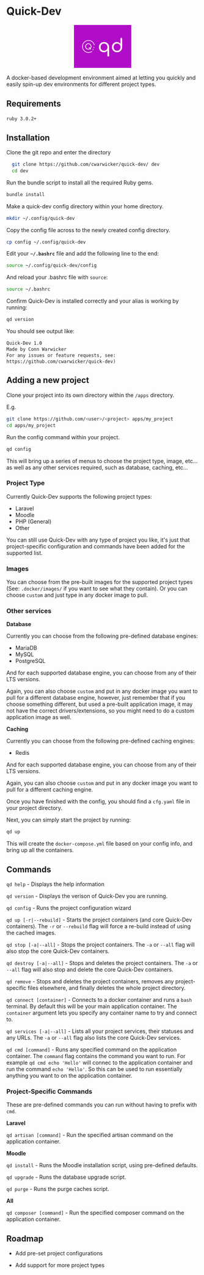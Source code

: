 
# Quick-Dev

<div align="center">
    <img src="logo.png" style="width:150px;">
</div>

A docker-based development environment aimed at letting you quickly and easily spin-up dev environments for different project types.


## Requirements
`ruby 3.0.2+`

## Installation


Clone the git repo and enter the directory

```bash
  git clone https://github.com/cwarwicker/quick-dev/ dev
  cd dev
```

Run the bundle script to install all the required Ruby gems.

```bash
bundle install
```

Make a quick-dev config directory within your home directory.

```bash
mkdir ~/.config/quick-dev
```

Copy the config file across to the newly created config directory.

```bash
cp config ~/.config/quick-dev
```

Edit your **`~/.bashrc`** file and add the following line to the end:

```bash
source ~/.config/quick-dev/config
```

And reload your .bashrc file with `source`:

```bash
source ~/.bashrc
```

Confirm Quick-Dev is installed correctly and your alias is working by running:

```bash
qd version
```

You should see output like:

    Quick-Dev 1.0
    Made by Conn Warwicker
    For any issues or feature requests, see: https://github.com/cwarwicker/quick-dev)

## Adding a new project

Clone your project into its own directory within the `/apps` directory.

E.g.
```bash
git clone https://github.com/<user>/<project> apps/my_project
cd apps/my_project
```

Run the config command within your project.

```bash
qd config
```

This will bring up a series of menus to choose the project type, image, etc... as well as any other services required, such as database, caching, etc...

### Project Type
Currently Quick-Dev supports the following project types:

- Laravel
- Moodle
- PHP (General)
- Other

You can still use Quick-Dev with any type of project you like, it's just that project-specific configuration and commands have been added for the supported list.

### Images
You can choose from the pre-built images for the supported project types (See: `.docker/images/` if you want to see what they contain). Or you can choose `custom` and just type in any docker image to pull.

### Other services

**Database**

Currently you can choose from the following pre-defined database engines:

- MariaDB
- MySQL
- PostgreSQL

And for each supported database engine, you can choose from any of their LTS versions.

Again, you can also choose `custom` and put in any docker image you want to pull for a different database engine, however, just remember that if you choose something different, but used a pre-built application image, it may not have the correct drivers/extensions, so you might need to do a custom application image as well.

**Caching**

Currently you can choose from the following pre-defined caching engines:

- Redis

And for each supported database engine, you can choose from any of their LTS versions.

Again, you can also choose `custom` and put in any docker image you want to pull for a different caching engine.


Once you have finished with the config, you should find a `cfg.yaml` file in your project directory.

Next, you can simply start the project by running:

```bash
qd up
```

This will create the `docker-compose.yml` file based on your config info, and bring up all the containers.
## Commands

`qd help` - Displays the help information

`qd version` - Displays the verison of Quick-Dev you are running.

`qd config` - Runs the project configuration wizard

`qd up [-r|--rebuild]` - Starts the project containers (and core Quick-Dev containers). The `-r` or `--rebuild` flag will force a re-build instead of using the cached images.

`qd stop [-a|--all]` - Stops the project containers. The `-a` or `--all` flag will also stop the core Quick-Dev containers.

`qd destroy [-a|--all]` - Stops and deletes the project containers. The `-a` or `--all` flag will also stop and delete the core Quick-Dev containers.

`qd remove` - Stops and deletes the project containers, removes any project-specific files elsewhere, and finally deletes the whole project directory.

`qd connect [container]` - Connects to a docker container and runs a `bash` terminal. By default this will be your main application container. The `container` argument lets you specify any container name to try and connect to.

`qd services [-a|--all]` - Lists all your project services, their statuses and any URLs. The `-a` or `--all` flag also lists the core Quick-Dev services.

`qd cmd [command]` - Runs any specified command on the application container. The `command` flag contains the command you want to run. For example `qd cmd echo 'Hello'` will connec to the application container and run the command `echo 'Hello'`. So this can be used to run essentially anything you want to on the application container.

### Project-Specific Commands

These are pre-defined commands you can run without having to prefix with `cmd`.

**Laravel**

`qd artisan [command]` - Run the specified artisan command on the application container.

**Moodle**

`qd install` - Runs the Moodle installation script, using pre-defined defaults.

`qd upgrade` - Runs the database upgrade script.

`qd purge` - Runs the purge caches script.

**All**

`qd composer [command]` - Run the specified composer command on the application container.


## Roadmap

- Add pre-set project configurations

- Add support for more project types

